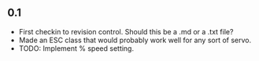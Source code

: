 0.1
---
- First checkin to revision control.  Should this be a .md or a .txt file?
- Made an ESC class that would probably work well for any sort of servo.
- TODO: Implement % speed setting.


